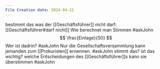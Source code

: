 ```yaml
---
File Creation date: 2024-04-21
---
```

bestimmt das was der [[Geschäftsführer]] nicht darf: [[Geschäftsführer#darf nicht]]
Wie berechnet man Stimmen #askJohn
$$
\frac{Einlage}{50}
$$
Wer ist dadrin? #askJohn 
Nur die Gesellschaftsversammlung kann jemanden zum [[Prokuristen]] ernennen. #askJohn stimmt das? ist das wichtig?
welche Entscheidungen des [[Geschäftsführer]]s kann sie überstimmen #askJohn 